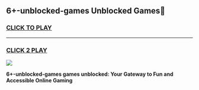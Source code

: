 
## 6+-unblocked-games Unblocked Games👋
<h3>
<a href="https://news.freeplayer.one?title=6+-unblocked-games&ref=16F">CLICK TO PLAY</a></h3>
<hr>

<h3>
<a href="https://news.freeplayer.one?title=6+-unblocked-games&ref=16F">CLICK 2 PLAY</a>
  
</h3>

<a href="https://news.freeplayer.one?title=6+-unblocked-games&ref=16F/"><img src="https://clearcache.store/games.png"></a>


**6+-unblocked-games games unblocked: Your Gateway to Fun and Accessible Online Gaming**
